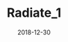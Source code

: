 ---
date: "2018-12-30"
title: "Radiate_1"
image: "moire_1_201812301656.png"
alt: "Radiate"
color: ""
link1: "images/moire_1_201812301656.png"
link2: ""
---